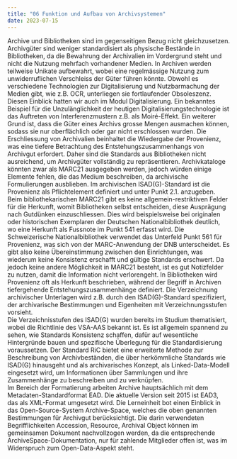 ```yaml
---
title: "06 Funktion und Aufbau von Archivsystemen"
date: 2023-07-15
---
```

Archive und Bibliotheken sind im gegenseitigen Bezug nicht gleichzusetzen. Archivgüter sind weniger standardisiert als physische Bestände in Bibliotheken, da die Bewahrung der Archivalien im Vordergrund steht und nicht die Nutzung mehrfach vorhandener Medien. In Archiven werden teilweise Unikate aufbewahrt, wobei eine regelmässige Nutzung zum unwiderruflichen Verschleiss der Güter führen könnte. Obwohl es verschiedene Technologien zur Digitalisierung und Nutzbarmachung der Medien gibt, wie z.B. OCR, unterliegen sie fortlaufender Obsoleszenz. Diesen Einblick hatten wir auch im Modul Digitalisierung. Ein bekanntes Beispiel für die Unzulänglichkeit der heutigen Digitalisierungstechnologie ist das Auftreten von Interferenzmustern z.B. als Moiré-Effekt. Ein weiterer Grund ist, dass die Güter eines Archivs grosse Mengen ausmachen können, sodass sie nur oberflächlich oder gar nicht erschlossen wurden. Die Erschliessung von Archivalien beinhaltet die Wiedergabe der Provenienz, was eine tiefere Betrachtung des Entstehungszusammenhangs von Archivgut erfordert. Daher sind die Standards aus Bibliotheken nicht ausreichend, um Archivgüter vollständig zu repräsentieren. Archivkataloge könnten zwar als MARC21 ausgegeben werden, jedoch würden einige Elemente fehlen, die das Medium beschreiben, da archivische Formulierungen ausblieben.	
Im archivischen ISAD(G)-Standard ist die Provenienz als Pflichtelement definiert und unter Punkt 2.1. anzugeben. Beim bibliothekarischen MARC21 gibt es keine allgemein-restriktiven Felder für die Herkunft, womit Bibliotheken selbst entscheiden, diese Ausprägung nach Gutdünken einzuschliessen. Dies wird beispielsweise bei originalen oder historischen Exemplaren der Deutschen Nationalbibliothek deutlich, wo eine Herkunft als Fussnote im Punkt 541 erfasst wird. Die Schweizerische Nationalbibliothek verwendet das Unterfeld Punkt 561 für Provenienz, was sich von der MARC-Anwendung der DNB unterscheidet. Es gibt also keine Übereinstimmung zwischen den Einrichtungen, was wiederum keine Konsistenz erschafft und gültige Standards erschwert. Da jedoch keine andere Möglichkeit in MARC21 besteht, ist es gut Notizfelder zu nutzen, damit die Information nicht verlorengeht. In Bibliotheken wird Provenienz oft als Herkunft beschrieben, während der Begriff in Archiven tiefergehende Entstehungszusammenhänge definiert. Die Verzeichnung archivischer Unterlagen wird z.B. durch den ISAD(G)-Standard spezifiziert, der archivarische Bestimmungen und Eigenheiten mit Verzeichnungsstufen vorsieht.	
Die Verzeichnisstufen des ISAD(G) wurden bereits im Studium thematisiert, wobei die Richtlinie des VSA-AAS bekannt ist. Es ist allgemein spannend zu sehen, wie Standards Konsistenz schaffen, dafür auf  wesentliche Hintergründe bauen und spezifische Überlegung für die Standardisierung voraussetzen. Der Standard RiC bietet eine erweiterte Methode zur Beschreibung von Archivbeständen, die über herkömmliche Standards wie ISAD(G) hinausgeht und als archivarisches Konzept, als Linked-Data-Modell eingesetzt wird, um Informationen über Sammlungen und ihre Zusammenhänge zu beschreiben und zu verknüpfen.	
Im Bereich der Formatierung arbeiten Archive hauptsächlich mit dem Metadaten-Standardformat EAD. Die aktuelle Version seit 2015 ist EAD3, das als XML-Format umgesetzt wird. Die Lerneinheit bot einen Einblick in das Open-Source-System Archive-Space, welches die oben genannten Bestimmungen für Archivgut berücksichtigt. Die darin verwendeten Begrifflichkeiten Accession, Resource, Archival Object können im gemeinsamen Dokument nachvollzogen werden, da die entsprechende ArchiveSpace-Dokumentation, nur für zahlende Mitglieder offen ist, was im Widerspruch zum Open-Data-Aspekt steht.
